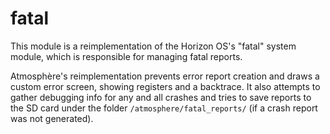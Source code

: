 # fatal
This module is a reimplementation of the Horizon OS's "fatal" system module, which is responsible for managing fatal reports.

Atmosphère's reimplementation prevents error report creation and draws a custom error screen, showing registers and a backtrace. It also attempts to gather debugging info for any and all crashes and tries to save reports to the SD card under the folder `/atmosphere/fatal_reports/` (if a crash report was not generated).
